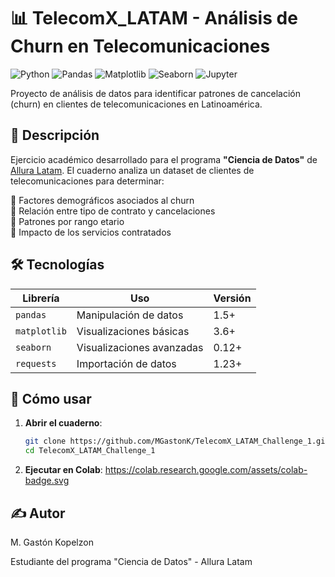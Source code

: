 # 📊 TelecomX_LATAM - Análisis de Churn en Telecomunicaciones

![Python](https://img.shields.io/badge/Python-3.8%2B-blue)
![Pandas](https://img.shields.io/badge/Pandas-1.3%2B-orange)
![Matplotlib](https://img.shields.io/badge/Matplotlib-3.5%2B-blue)
![Seaborn](https://img.shields.io/badge/Seaborn-0.11%2B-green)
![Jupyter](https://img.shields.io/badge/Jupyter-Notebook-orange)

Proyecto de análisis de datos para identificar patrones de cancelación (churn) en clientes de telecomunicaciones en Latinoamérica.

## 📌 Descripción

Ejercicio académico desarrollado para el programa **"Ciencia de Datos"** de [Allura Latam](https://www.alluralatam.com). El cuaderno analiza un dataset de clientes de telecomunicaciones para determinar:

🔹 Factores demográficos asociados al churn  
🔹 Relación entre tipo de contrato y cancelaciones  
🔹 Patrones por rango etario  
🔹 Impacto de los servicios contratados  

## 🛠 Tecnologías

| Librería       | Uso                              | Versión |
|----------------|----------------------------------|---------|
| `pandas`       | Manipulación de datos           | 1.5+    |
| `matplotlib`   | Visualizaciones básicas         | 3.6+    |
| `seaborn`      | Visualizaciones avanzadas       | 0.12+   |
| `requests`     | Importación de datos            | 1.23+   |

## 🚀 Cómo usar

1. **Abrir el cuaderno**:
   ```bash
   git clone https://github.com/MGastonK/TelecomX_LATAM_Challenge_1.git
   cd TelecomX_LATAM_Challenge_1
2. **Ejecutar en Colab**:
https://colab.research.google.com/assets/colab-badge.svg


## ✍️ Autor
M. Gastón Kopelzon

Estudiante del programa "Ciencia de Datos" - Allura Latam
